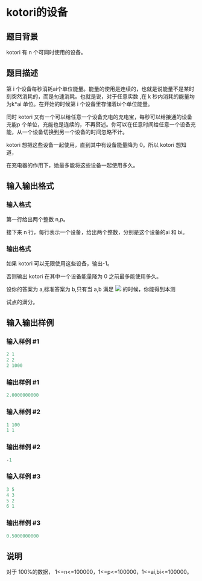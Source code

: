 # kotori的设备

## 题目背景

kotori 有 n 个可同时使用的设备。

## 题目描述

第 i 个设备每秒消耗ai个单位能量。能量的使用是连续的，也就是说能量不是某时刻突然消耗的，而是匀速消耗。也就是说，对于任意实数 ,在 k 秒内消耗的能量均为k\*ai 单位。在开始的时候第 i 个设备里存储着bi个单位能量。

同时 kotori 又有一个可以给任意一个设备充电的充电宝，每秒可以给接通的设备充能p 个单位，充能也是连续的，不再赘述。你可以在任意时间给任意一个设备充能，从一个设备切换到另一个设备的时间忽略不计。

kotori 想把这些设备一起使用，直到其中有设备能量降为 0。所以 kotori 想知道，

在充电器的作用下，她最多能将这些设备一起使用多久。

## 输入输出格式

### 输入格式

第一行给出两个整数 n,p。

接下来 n 行，每行表示一个设备，给出两个整数，分别是这个设备的ai 和 bi。

### 输出格式

如果 kotori 可以无限使用这些设备，输出-1。

否则输出 kotori 在其中一个设备能量降为 0 之前最多能使用多久。

设你的答案为 a,标准答案为 b,只有当 a,b 满足 ![](https://cdn.luogu.com.cn/upload/pic/5170.png) 的时候，你能得到本测

试点的满分。

## 输入输出样例

### 输入样例 #1

```cpp
2 1
2 2
2 1000

```
### 输出样例 #1

```cpp
2.0000000000
```


### 输入样例 #2

```cpp
1 100
1 1
```


### 输出样例 #2

```cpp
-1 
```


### 输入样例 #3

```cpp
3 5
4 3
5 2
6 1
```


### 输出样例 #3

```cpp
0.5000000000 
```


## 说明

对于 100%的数据， 1<=n<=100000，1<=p<=100000，1<=ai,bi<=100000。

